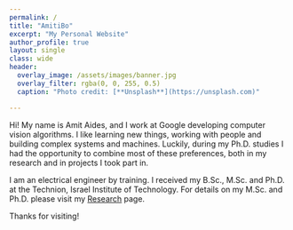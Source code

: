 ```yaml
---
permalink: /
title: "AmitiBo"
excerpt: "My Personal Website"
author_profile: true
layout: single
class: wide
header:
  overlay_image: /assets/images/banner.jpg
  overlay_filter: rgba(0, 0, 255, 0.5)
  caption: "Photo credit: [**Unsplash**](https://unsplash.com)"

---
```


Hi! My name is Amit Aides, and I work at Google developing computer vision algorithms.
I like learning new things, working with people and building complex systems
and machines. Luckily, during my Ph.D. studies I had the opportunity to combine
most of these preferences, both in my research and in projects I took part in. 

I am an electrical engineer by training. I received my B.Sc., M.Sc. and Ph.D.
at the Technion, Israel Institute of Technology. For details on my M.Sc. and
Ph.D. please visit my [Research](/research/) page.

Thanks for visiting!
